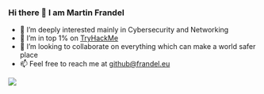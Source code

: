 ### Hi there 👋 I am Martin Frandel

- 🔭 I’m deeply interested mainly in Cybersecurity and Networking
- 🌱 I’m in top 1% on [TryHackMe](https://tryhackme.com/p/warden12)
- 👯 I’m looking to collaborate on everything which can make a world safer place
- 📫 Feel free to reach me at github@frandel.eu

![](https://github-profile-summary-cards.vercel.app/api/cards/profile-details?username=MartinFrandel&theme=tokyonight)
